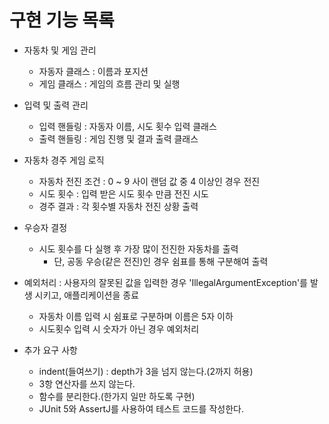 # 구현 기능 목록

- 자동차 및 게임 관리
    - 자동자 클래스 : 이름과 포지션
    - 게임 클래스 : 게임의 흐름 관리 및 실행

- 입력 및 출력 관리
    - 입력 핸들링 : 자동자 이름, 시도 횟수 입력 클래스
    - 출력 핸들링 : 게임 진행 및 결과 출력 클래스

- 자동차 경주 게임 로직
  - 자동차 전진 조건 : 0 ~ 9 사이 랜덤 값 중 4 이상인 경우 전진
  - 시도 횟수 : 입력 받은 시도 횟수 만큼 전진 시도
  - 경주 결과 : 각 횟수별 자동차 전진 상황 출력

- 우승자 결정
  - 시도 횟수를 다 실행 후 가장 많이 전진한 자동차를 출력
    - 단, 공동 우승(같은 전진)인 경우 쉼표를 통해 구분해여 출력

- 예외처리 : 사용자의 잘못된 값을 입력한 경우 'IllegalArgumentException'를 발생 시키고, 애플리케이션을 종료
    - 자동차 이름 입력 시 쉼표로 구분하며 이름은 5자 이하
    - 시도횟수 입력 시 숫자가 아닌 경우 예외처리

- 추가 요구 사항
  - indent(들여쓰기) : depth가 3을 넘지 않는다.(2까지 허용)
  - 3항 연산자를 쓰지 않는다.
  - 함수를 분리한다.(한가지 일만 하도록 구현)
  - JUnit 5와 AssertJ를 사용하여 테스트 코드를 작성한다.


